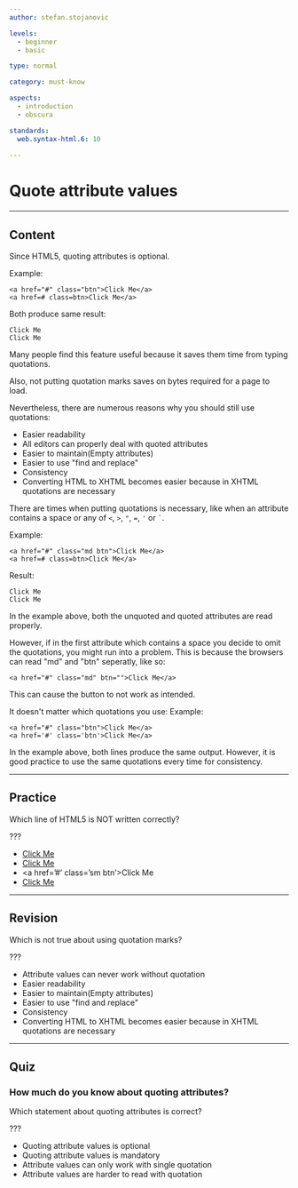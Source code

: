 ```yaml
---
author: stefan.stojanovic

levels:
  - beginner
  - basic

type: normal

category: must-know

aspects:
  - introduction
  - obscura

standards:
  web.syntax-html.6: 10
  
---
```


# Quote attribute values

---

## Content

Since HTML5, quoting attributes is optional.

Example:

```
<a href="#" class="btn">Click Me</a>
<a href=# class=btn>Click Me</a>
```

Both produce same result:

```
Click Me
Click Me
```

Many people find this feature useful because it saves them time from typing quotations.

Also, not putting quotation marks saves on bytes required for a page to load.

Nevertheless, there are numerous reasons why you should still use quotations:

- Easier readability
- All editors can properly deal with quoted attributes
- Easier to maintain(Empty attributes)
- Easier to use "find and replace"
- Consistency
- Converting HTML to XHTML becomes easier because in XHTML quotations are necessary

There are times when putting quotations is necessary, like when an attribute contains a space or any of `<`, `>`, `"`, `=`, `'` or `` ` ``.

Example:

```
<a href="#" class="md btn">Click Me</a>
<a href=# class=btn>Click Me</a>
```

Result:

```
Click Me
Click Me
```

In the example above, both the unquoted and quoted attributes are read properly.

However, if in the first attribute which contains a space you decide to omit the quotations, you might run into a problem.
This is because the browsers can read "md" and "btn" seperatly, like so:

```
<a href="#" class="md" btn="">Click Me</a>
```

This can cause the button to not work as intended.

It doesn't matter which quotations you use:
Example:

```
<a href="#" class="btn">Click Me</a>
<a href='#' class='btn'>Click Me</a>
```

In the example above, both lines produce the same output. However, it is good practice to use the same quotations every time for consistency.

---

## Practice

Which line of HTML5 is NOT written correctly?

???

- <a href=”#” class=”lg btn>Click Me</a>
- <a href="#" class="md btn">Click Me</a>
- <a href=’#’ class=’sm btn’>Click Me</a>
- <a href=# class=btn>Click Me</a>

---

## Revision

Which is not true about using quotation marks?

???

- Attribute values can never work without quotation
- Easier readability
- Easier to maintain(Empty attributes)
- Easier to use "find and replace"
- Consistency
- Converting HTML to XHTML becomes easier because in XHTML quotations are necessary

---

## Quiz

### How much do you know about quoting attributes?

Which statement about quoting attributes is correct?

???

- Quoting attribute values is optional
- Quoting attribute values is mandatory
- Attribute values can only work with single quotation
- Attribute values are harder to read with quotation
